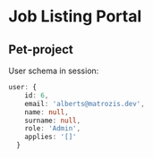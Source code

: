 # Job Listing Portal
## Pet-project

User schema in session:
```ts
user: {
    id: 6,
    email: 'alberts@matrozis.dev',
    name: null,
    surname: null,
    role: 'Admin',
    applies: '[]'
  }
```